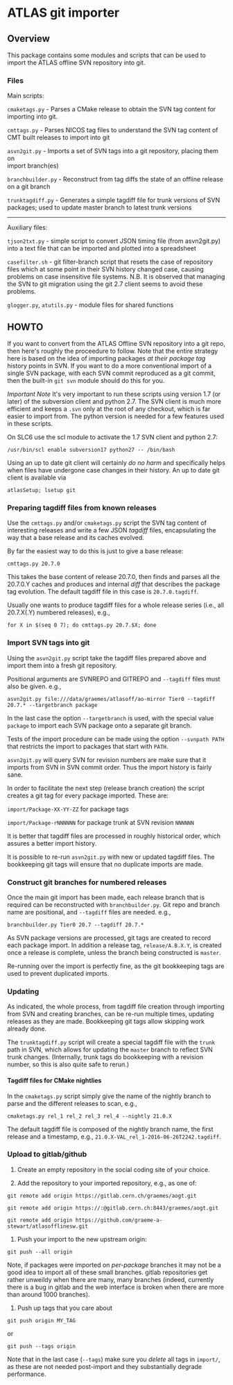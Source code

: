 ATLAS git importer
==================

Overview
--------

This package contains some modules and scripts that can be used to import 
the ATLAS offline SVN repository into git.


### Files

Main scripts:

`cmaketags.py` - Parses a CMake release to obtain the SVN tag content
for importing into git. 

`cmttags.py` - Parses NICOS tag files to understand the SVN tag content
of CMT built releases to import into git

`asvn2git.py` - Imports a set of SVN tags into a git repository, placing them on  
import branch(es)

`branchbuilder.py` - Reconstruct from tag diffs the state of an offline release
on a git branch

`trunktagdiff.py` - Generates a simple tagdiff file for trunk versions of SVN
packages; used to update master branch to latest trunk versions 

---

Auxiliary files:

`tjson2txt.py` - simple script to convert JSON timing file (from asvn2git.py) into
a text file that can be imported and plotted into a spreadsheet

`casefilter.sh` - git filter-branch script that resets the case of repository files
which at some point in their SVN history changed case, causing problems on
case insensitive file systems. N.B. It is observed that managing the SVN to git
migration using the git 2.7 client seems to avoid these problems.

`glogger.py`, `atutils.py` - module files for shared functions


HOWTO
-----

If you want to convert from the ATLAS Offline SVN repository into a git repo, then
here's roughly the proceedure to follow. Note that the entire strategy here is based 
on the idea of importing packages _at their package tag_ history points in SVN. If
you want to do a more conventional import of a single SVN package, with each SVN
commit reproduced as a git commit, then the built-in `git svn` module should do this
for you.

*Important Note* It's very important to run these scripts using version 1.7
(or later) of the subversion client and python 2.7. The SVN client is much more efficient and
keeps a `.svn` only at the root of any checkout, which is far easier to import 
from. The python version is needed for a few features used in these scripts.

On SLC6 use the scl module to activate the 1.7 SVN client and python 2.7:

`/usr/bin/scl enable subversion17 python27 -- /bin/bash`

Using an up to date git client will certainly _do no harm_ and specifically helps
when files have undergone case changes in their history. An up to date git client
is available via

`atlasSetup; lsetup git`

### Preparing tagdiff files from known releases

Use the `cmttags.py` and/or `cmaketags.py` script the SVN tag content of interesting
releases and write a few JSON _tagdiff_ files, encapsulating the way that a 
base release and its caches evolved.

By far the easiest way to do this is just to give a base release:

`cmttags.py 20.7.0`

This takes the base content of release 20.7.0, then finds and parses all the 20.7.0.Y caches
and produces and internal _diff_ that describes the package tag evolution. The default
tagdiff file in this case is `20.7.0.tagdiff`.

Usually one wants to produce tagdiff files for a whole release series (i.e., all 20.7.X(.Y)
numbered releases), e.g.,

`for X in $(seq 0 7); do cmttags.py 20.7.$X; done`

### Import SVN tags into git

Using the `asvn2git.py` script take the tagdiff files prepared above and import them into 
a fresh git repository.

Positional arguments are SVNREPO and GITREPO and `--tagdiff` files must also be given. e.g.,

`asvn2git.py file:///data/graemes/atlasoff/ao-mirror Tier0 --tagdiff 20.7.* --targetbranch package`

In the last case the option `--targetbranch` is used, with the special value `package` to
import each SVN package onto a separate git branch.

Tests of the import procedure can be made using the option `--svnpath PATH` that
restricts the import to packages that start with `PATH`.   

`asvn2git.py` will query SVN for revision numbers are make sure that it 
imports from SVN in SVN commit order. Thus the import history is fairly sane.

In order to facilitate the next step (release branch creation) the script creates a git
tag for every package imported. These are:

`import/Package-XX-YY-ZZ` for package tags

`import/Package-rNNNNNN` for package trunk at SVN revision `NNNNNN`

It is better that tagdiff files are processed in roughly historical order,
which assures a better import history.

It is possible to re-run `asvn2git.py` with new or updated tagdiff files. The bookkeeping
git tags will ensure that no duplicate imports are made.

### Construct git branches for numbered releases

Once the main git import has been made, each release branch that is required 
can be reconstructed with `branchbuilder.py`. Git repo and branch name are positional, 
and `--tagdiff` files are needed. e.g., 

`branchbuilder.py Tier0 20.7 --tagdiff 20.7.*`

As SVN package versions are processed, git tags are created to record each package
import. In addition a release tag, `release/A.B.X.Y`, is created once a release
is complete, unless the branch being constructed is `master`.

Re-running over the import is perfectly fine, as the git bookkeeping tags are used
to prevent duplicated imports.

### Updating

As indicated, the whole process, from tagdiff file creation through importing from SVN
and creating branches, can be re-run multiple times, updating releases as they are made.
Bookkeeping git tags allow skipping work already done.

The `trunktagdiff.py` script will create a special tagdiff file with the `trunk` path
in SVN, which allows for updating the `master` branch to reflect SVN trunk changes. 
(Internally, trunk tags do bookkeeping with a revision number, so this is also
quite safe to rerun.) 

#### Tagdiff files for CMake nightlies

In the `cmaketags.py` script simply give the name of the nightly branch to parse
and the different releases to scan, e.g.,

`cmaketags.py rel_1 rel_2 rel_3 rel_4 --nightly 21.0.X`

The default tagdiff file is composed of the nightly branch name, the first
release and a timestamp, e.g., `21.0.X-VAL_rel_1-2016-06-26T2242.tagdiff`.


### Upload to gitlab/github

1. Create an empty repository in the social coding site of your choice.

1. Add the repository to your imported repository, e.g., as one of:

```git remote add origin https://gitlab.cern.ch/graemes/aogt.git```

```git remote add origin https://:@gitlab.cern.ch:8443/graemes/aogt.git```

```git remote add origin https://github.com/graeme-a-stewart/atlasofflinesw.git```

1. Push your import to the new upstream origin:

```git push --all origin```

Note, if packages were imported on _per-package_ branches it may not be a good idea to
import all of these small branches. gitlab repositories get rather unweildy when
there are many, many branches (indeed, currently there is a bug in gitlab and the
web interface is broken when there are more than around 1000 branches).

1. Push up tags that you care about

```git push origin MY_TAG```

or 

```git push --tags origin```

Note that in the last case (`--tags`) make sure you _delete_ all tags in `import/`, 
as these are not needed post-import and they substantially degrade performance.



